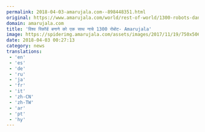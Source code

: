 ```yaml
---
permalink: 2018-04-03-amarujala.com--898448351.html
original: https://www.amarujala.com/world/rest-of-world/1300-robots-dancing-together-to-create-world-record?utm_source=rssfeed&utm_medium=Referral&utm_campaign=rssfeed
domain: amarujala.com
title: 'विश्व रिकॉर्ड बनाने को एक साथ नाचे 1300 रोबोट- Amarujala'
image: https://spiderimg.amarujala.com/assets/images/2017/11/19/750x506/robots-world_1511070337.jpeg
date: 2018-04-03 00:27:13
category: news
translations: 
 - 'en'
 - 'es'
 - 'de'
 - 'ru'
 - 'ja'
 - 'fr'
 - 'it'
 - 'zh-CN'
 - 'zh-TW'
 - 'ar'
 - 'pt'
 - 'hy'
---
```


